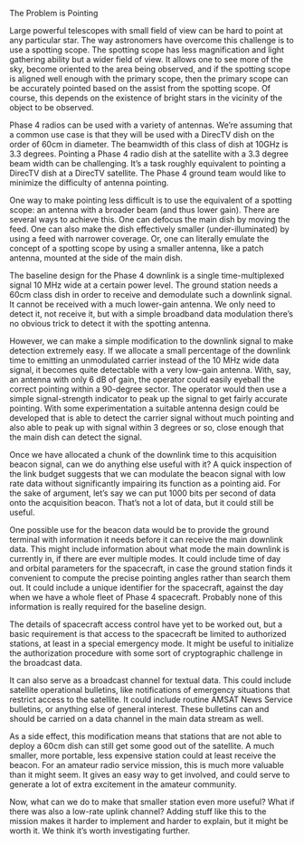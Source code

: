 The Problem is Pointing

Large powerful telescopes with small field of view can be hard to point
at any particular star. The way astronomers have overcome this challenge
is to use a spotting scope. The spotting scope has less magnification
and light gathering ability but a wider field of view. It allows one to
see more of the sky, become oriented to the area being observed, and if
the spotting scope is aligned well enough with the primary scope, then
the primary scope can be accurately pointed based on the assist from the
spotting scope. Of course, this depends on the existence of bright stars
in the vicinity of the object to be observed.

Phase 4 radios can be used with a variety of antennas. We’re assuming
that a common use case is that they will be used with a DirecTV dish on
the order of 60cm in diameter. The beamwidth of this class of dish at
10GHz is 3.3 degrees. Pointing a Phase 4 radio dish at the satellite
with a 3.3 degree beam width can be challenging. It’s a task roughly
equivalent to pointing a DirecTV dish at a DirecTV satellite. The Phase
4 ground team would like to minimize the difficulty of antenna pointing.

One way to make pointing less difficult is to use the equivalent of a
spotting scope: an antenna with a broader beam (and thus lower gain).
There are several ways to achieve this. One can defocus the main dish by
moving the feed. One can also make the dish effectively smaller
(under-illuminated) by using a feed with narrower coverage. Or, one can
literally emulate the concept of a spotting scope by using a smaller
antenna, like a patch antenna, mounted at the side of the main dish.

The baseline design for the Phase 4 downlink is a single
time-multiplexed signal 10 MHz wide at a certain power level. The ground
station needs a 60cm class dish in order to receive and demodulate such
a downlink signal. It cannot be received with a much lower-gain antenna.
We only need to detect it, not receive it, but with a simple broadband
data modulation there’s no obvious trick to detect it with the spotting
antenna.

However, we can make a simple modification to the downlink signal to
make detection extremely easy. If we allocate a small percentage of the
downlink time to emitting an unmodulated carrier instead of the 10 MHz
wide data signal, it becomes quite detectable with a very low-gain
antenna. With, say, an antenna with only 6 dB of gain, the operator
could easily eyeball the correct pointing within a 90-degree sector. The
operator would then use a simple signal-strength indicator to peak up
the signal to get fairly accurate pointing. With some experimentation a
suitable antenna design could be developed that is able to detect the
carrier signal without much pointing and also able to peak up with
signal within 3 degrees or so, close enough that the main dish can
detect the signal.

Once we have allocated a chunk of the downlink time to this acquisition
beacon signal, can we do anything else useful with it? A quick
inspection of the link budget suggests that we can modulate the beacon
signal with low rate data without significantly impairing its function
as a pointing aid. For the sake of argument, let’s say we can put 1000
bits per second of data onto the acquisition beacon. That’s not a lot of
data, but it could still be useful.

One possible use for the beacon data would be to provide the ground
terminal with information it needs before it can receive the main
downlink data. This might include information about what mode the main
downlink is currently in, if there are ever multiple modes. It could
include time of day and orbital parameters for the spacecraft, in case
the ground station finds it convenient to compute the precise pointing
angles rather than search them out. It could include a unique identifier
for the spacecraft, against the day when we have a whole fleet of Phase
4 spacecraft. Probably none of this information is really required for
the baseline design.

The details of spacecraft access control have yet to be worked out, but
a basic requirement is that access to the spacecraft be limited to
authorized stations, at least in a special emergency mode. It might be
useful to initialize the authorization procedure with some sort of
cryptographic challenge in the broadcast data.

It can also serve as a broadcast channel for textual data. This could
include satellite operational bulletins, like notifications of emergency
situations that restrict access to the satellite. It could include
routine AMSAT News Service bulletins, or anything else of general
interest. These bulletins can and should be carried on a data channel in
the main data stream as well.

As a side effect, this modification means that stations that are not
able to deploy a 60cm dish can still get some good out of the satellite.
A much smaller, more portable, less expensive station could at least
receive the beacon. For an amateur radio service mission, this is much
more valuable than it might seem. It gives an easy way to get involved,
and could serve to generate a lot of extra excitement in the amateur
community.

Now, what can we do to make that smaller station even more useful? What
if there was also a low-rate uplink channel? Adding stuff like this to
the mission makes it harder to implement and harder to explain, but it
might be worth it. We think it’s worth investigating further.
